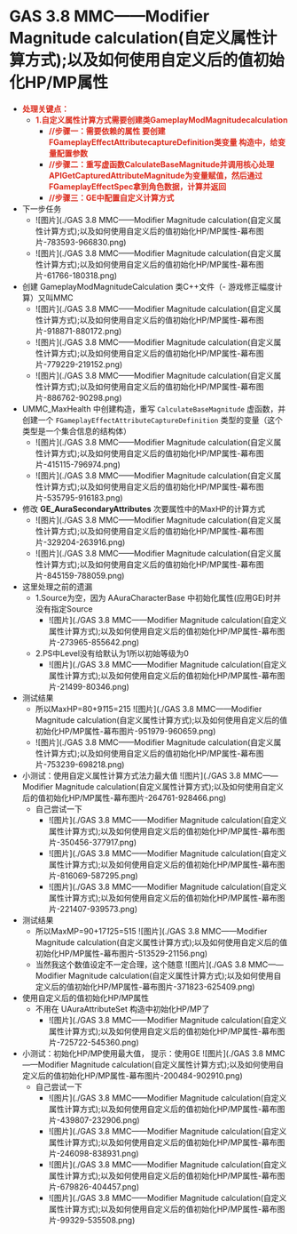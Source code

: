 # GAS 3.8 MMC——Modifier Magnitude calculation(自定义属性计算方式);以及如何使用自定义后的值初始化HP/MP属性
- <font color=#DC2D1E>**处理关键点：**</font>
    - <font color=#DC2D1E>**1.自定义属性计算方式需要创建类GameplayModMagnitudecalculation**</font>
        - <font color=#DC2D1E>**//步骤一：需要依赖的属性 要创建FGameplayEffectAttributecaptureDefinition类变量 构造中，给变量配置参数**</font>
        - <font color=#DC2D1E>**//步骤二：重写虚函数CalculateBaseMagnitude并调用核心处理APIGetCapturedAttributeMagnitude为变量赋值，然后通过FGameplayEffectSpec拿到角色数据，计算并返回**</font>
        - <font color=#DC2D1E>**//步骤三：GE中配置自定义计算方式**</font>
- 下一步任务
    -  ![图片](./GAS 3.8 MMC——Modifier Magnitude calculation(自定义属性计算方式);以及如何使用自定义后的值初始化HP/MP属性-幕布图片-783593-966830.png)
    -  ![图片](./GAS 3.8 MMC——Modifier Magnitude calculation(自定义属性计算方式);以及如何使用自定义后的值初始化HP/MP属性-幕布图片-61766-180318.png)
- 创建 GameplayModMagnitudeCalculation 类C++文件（- 游戏修正幅度计算）又叫MMC
    -  ![图片](./GAS 3.8 MMC——Modifier Magnitude calculation(自定义属性计算方式);以及如何使用自定义后的值初始化HP/MP属性-幕布图片-918871-880172.png)
    -  ![图片](./GAS 3.8 MMC——Modifier Magnitude calculation(自定义属性计算方式);以及如何使用自定义后的值初始化HP/MP属性-幕布图片-779229-219152.png)
    -  ![图片](./GAS 3.8 MMC——Modifier Magnitude calculation(自定义属性计算方式);以及如何使用自定义后的值初始化HP/MP属性-幕布图片-886762-90298.png)
- UMMC_MaxHealth 中创建构造，重写 `CalculateBaseMagnitude` 虚函数，并创建一个 `FGameplayEffectAttributeCaptureDefinition` 类型的变量（这个类型是一个集合信息的结构体）
    -  ![图片](./GAS 3.8 MMC——Modifier Magnitude calculation(自定义属性计算方式);以及如何使用自定义后的值初始化HP/MP属性-幕布图片-415115-796974.png)
    -  ![图片](./GAS 3.8 MMC——Modifier Magnitude calculation(自定义属性计算方式);以及如何使用自定义后的值初始化HP/MP属性-幕布图片-535795-916183.png)
- 修改 **GE_AuraSecondaryAttributes** 次要属性中的MaxHP的计算方式
    -  ![图片](./GAS 3.8 MMC——Modifier Magnitude calculation(自定义属性计算方式);以及如何使用自定义后的值初始化HP/MP属性-幕布图片-329204-263916.png)
    -  ![图片](./GAS 3.8 MMC——Modifier Magnitude calculation(自定义属性计算方式);以及如何使用自定义后的值初始化HP/MP属性-幕布图片-845159-788059.png)
- 这里处理之前的遗漏
    - 1.Source为空，因为 AAuraCharacterBase 中初始化属性(应用GE)时并没有指定Source
        -  ![图片](./GAS 3.8 MMC——Modifier Magnitude calculation(自定义属性计算方式);以及如何使用自定义后的值初始化HP/MP属性-幕布图片-273965-855642.png)
    - 2.PS中Level没有给默认为1所以初始等级为0
        -  ![图片](./GAS 3.8 MMC——Modifier Magnitude calculation(自定义属性计算方式);以及如何使用自定义后的值初始化HP/MP属性-幕布图片-21499-80346.png)
- 测试结果
    - 所以MaxHP=80+9*1*15=215 ![图片](./GAS 3.8 MMC——Modifier Magnitude calculation(自定义属性计算方式);以及如何使用自定义后的值初始化HP/MP属性-幕布图片-951979-960659.png)
    -  ![图片](./GAS 3.8 MMC——Modifier Magnitude calculation(自定义属性计算方式);以及如何使用自定义后的值初始化HP/MP属性-幕布图片-753239-698218.png)
- 小测试：使用自定义属性计算方式法力最大值 ![图片](./GAS 3.8 MMC——Modifier Magnitude calculation(自定义属性计算方式);以及如何使用自定义后的值初始化HP/MP属性-幕布图片-264761-928466.png)
    - 自己尝试一下
        -  ![图片](./GAS 3.8 MMC——Modifier Magnitude calculation(自定义属性计算方式);以及如何使用自定义后的值初始化HP/MP属性-幕布图片-350456-377917.png)
        -  ![图片](./GAS 3.8 MMC——Modifier Magnitude calculation(自定义属性计算方式);以及如何使用自定义后的值初始化HP/MP属性-幕布图片-816069-587295.png)
        -  ![图片](./GAS 3.8 MMC——Modifier Magnitude calculation(自定义属性计算方式);以及如何使用自定义后的值初始化HP/MP属性-幕布图片-221407-939573.png)
- 测试结果
    - 所以MaxMP=90+17*1*25=515 ![图片](./GAS 3.8 MMC——Modifier Magnitude calculation(自定义属性计算方式);以及如何使用自定义后的值初始化HP/MP属性-幕布图片-513529-21156.png)
    - 当然我这个数值设定不一定合理，这个随意 ![图片](./GAS 3.8 MMC——Modifier Magnitude calculation(自定义属性计算方式);以及如何使用自定义后的值初始化HP/MP属性-幕布图片-371823-625409.png)
- 使用自定义后的值初始化HP/MP属性
    - 不用在 UAuraAttributeSet 构造中初始化HP/MP了
        -  ![图片](./GAS 3.8 MMC——Modifier Magnitude calculation(自定义属性计算方式);以及如何使用自定义后的值初始化HP/MP属性-幕布图片-725722-545360.png)
- 小测试：初始化HP/MP使用最大值， 提示：使用GE ![图片](./GAS 3.8 MMC——Modifier Magnitude calculation(自定义属性计算方式);以及如何使用自定义后的值初始化HP/MP属性-幕布图片-200484-902910.png)
    - 自己尝试一下
        -  ![图片](./GAS 3.8 MMC——Modifier Magnitude calculation(自定义属性计算方式);以及如何使用自定义后的值初始化HP/MP属性-幕布图片-439807-232906.png)
        -  ![图片](./GAS 3.8 MMC——Modifier Magnitude calculation(自定义属性计算方式);以及如何使用自定义后的值初始化HP/MP属性-幕布图片-246098-838931.png)
        -  ![图片](./GAS 3.8 MMC——Modifier Magnitude calculation(自定义属性计算方式);以及如何使用自定义后的值初始化HP/MP属性-幕布图片-679826-404457.png)
        -  ![图片](./GAS 3.8 MMC——Modifier Magnitude calculation(自定义属性计算方式);以及如何使用自定义后的值初始化HP/MP属性-幕布图片-99329-535508.png)
